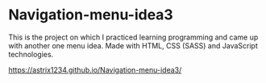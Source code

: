 # Navigation-menu-idea3

This is the project on which I practiced learning programming and came up with
another one menu idea. Made with HTML, CSS (SASS) and JavaScript technologies.

https://astrix1234.github.io/Navigation-menu-idea3/
